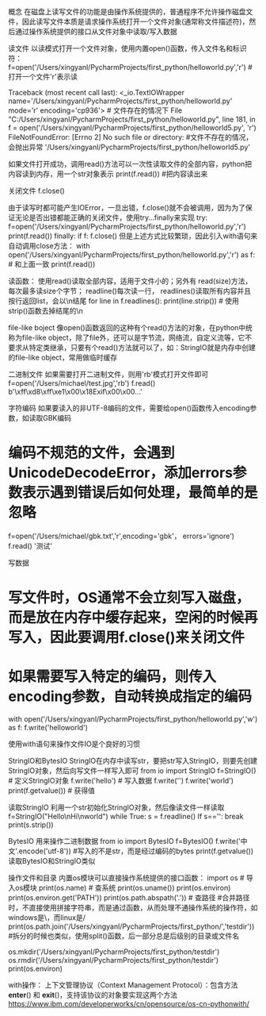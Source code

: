概念
在磁盘上读写文件的功能是由操作系统提供的，普通程序不允许操作磁盘文件，因此读写文件本质是请求操作系统打开一个文件对象(通常称文件描述符)，然后通过操作系统提供的接口从文件对象中读取/写入数据

读文件
以读模式打开一个文件对象，使用内置open()函数，传入文件名和标识符：
f=open('/Users/xingyanl/PycharmProjects/first_python/helloworld.py','r')  # 打开一个文件'r'表示读

Traceback (most recent call last):
<_io.TextIOWrapper name='/Users/xingyanl/PycharmProjects/first_python/helloworld.py' mode='r' encoding='cp936'>  # 文件存在的情况下
  File "C:/Users/xingyanl/PycharmProjects/first_python/helloworld.py", line 181, in <module>
    f = open('/Users/xingyanl/PycharmProjects/first_python/helloworld5.py', 'r')
FileNotFoundError: [Errno 2] No such file or directory: #文件不存在的情况，会抛出异常 '/Users/xingyanl/PycharmProjects/first_python/helloworld5.py' 

如果文件打开成功，调用read()方法可以一次性读取文件的全部内容，python把内容读到内存，用一个str对象表示
print(f.read()) #把内容读出来

关闭文件
f.close()

由于读写时都可能产生IOError，一旦出错，f.close()就不会被调用，因为为了保证无论是否出错都能正确的关闭文件，使用try…finally来实现
try:
	f=open('/Users/xingyanl/PycharmProjects/first_python/helloworld.py','r')
	print(f.read())
finally:
	if f:
		f.close()
但是上述方式比较繁琐，因此引入with语句来自动调用close方法：
with  open('/Users/xingyanl/PycharmProjects/first_python/helloworld.py','r') as f: # 和上面一致
	print(f.read())

读函数：
使用read()读取全部内容，适用于文件小的；另外有
read(size)方法，每次最多读size个字节；
readline()每次读一行，
readlines()读取所有内容并且按行返回list，会以\n结尾
for  line  in  f.readlines():
	print(line.strip())  # 使用strip()函数去掉结尾的\n

file-like boject
像open()函数返回的这种有个read()方法的对象，在python中统称为file-like object，除了file外，还可以是字节流，网络流，自定义流等，它不要求从特定类继承，只要有个read()方法就可以了，如：StringIO就是内存中创建的file-like object，常用做临时缓存

二进制文件
如果需要打开二进制文件，则用'rb'模式打开文件即可
f=open('/Users/michael/test.jpg','rb')
f.read()
b'\xff\xd8\xff\xe1\x00\x18Exif\x00\x00...'

字符编码
如果要读入的非UTF-8编码的文件，需要给open()函数传入encoding参数，如读取GBK编码
# 编码不规范的文件，会遇到UnicodeDecodeError，添加errors参数表示遇到错误后如何处理，最简单的是忽略
f=open('/Users/michael/gbk.txt','r',encoding='gbk'， errors='ignore')
f.read()
'测试'

写数据
# 写文件时，OS通常不会立刻写入磁盘，而是放在内存中缓存起来，空闲的时候再写入，因此要调用f.close()来关闭文件
# 如果需要写入特定的编码，则传入encoding参数，自动转换成指定的编码
with  open('/Users/xingyanl/PycharmProjects/first_python/helloworld.py','w')  as  f:
	f.write('helloworld')

使用with语句来操作文件IO是个良好的习惯

StringIO和BytesIO
StringIO在内存中读写str，要把str写入StringIO，则要先创建StringIO对象，然后向写文件一样写入即可
from  io  import  StringIO
f=StringIO()   # 定义StringIO对象
f.write('hello') # 写入数据
f.write('')
f.write('world')
print(f.getvalue()) # 获得值

读取StringIO
利用一个str初始化StringIO对象，然后像读文件一样读取
f=StringIO("Hello\nHi\nworld")
while True:
	s = f.readline()
	If  s=='':
		break
	print(s.strip())

BytesIO
用来操作二进制数据
from  io  import  BytesIO
f=BytesIO()
f.write('中文'.encode('utf-8'))  #写入的不是str，而是经过编码的bytes
print(f.getvalue())
读取BytesIO和StringIO类似

操作文件和目录
内置os模块可以直接操作系统提供的接口函数：
import os # 导入os模块
print(os.name)  # 查系统
print(os.uname())
print(os.environ)
print(os.environ.get('PATH'))
print(os.path.abspath('.'))  # 查路径
#合并路径时，不直接使用拼接字符串，而是通过函数，从而处理不通操作系统的操作符，如windows是\，而linux是/
print(os.path.join('/Users/xingyanl/PycharmProjects/first_python/','testdir')) 
#拆分的时候也类似，使用split()函数，后一部分总是后级别的目录或文件名

os.mkdir('/Users/xingyanl/PycharmProjects/first_python/testdir')
os.rmdir('/Users/xingyanl/PycharmProjects/first_python/testdir')
print(os.environ)


with操作：
上下文管理协议（Context Management Protocol）：包含方法 __enter__() 和 __exit__()，支持该协议的对象要实现这两个方法
https://www.ibm.com/developerworks/cn/opensource/os-cn-pythonwith/

